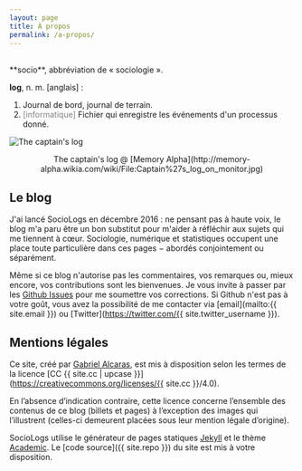 ```yaml
---
layout: page
title: À propos
permalink: /a-propos/
---
```


<br>
**socio**, abbréviation de « sociologie ».

**log**, n. m. [anglais] :

1. Journal de bord, journal de terrain.
2. <span style="color: grey">[informatique]</span> Fichier qui enregistre les événements d'un processus donné.

![The captain's log](http://vignette2.wikia.nocookie.net/memoryalpha/images/c/c6/Captain%27s_log_on_monitor.jpg/revision/latest/scale-to-width-down/584?cb=20121203012109&path-prefix=en)
<center>
The captain's log @ [Memory Alpha](http://memory-alpha.wikia.com/wiki/File:Captain%27s_log_on_monitor.jpg)
</center>

## Le blog

J'ai lancé SocioLogs en décembre 2016 : ne pensant pas à haute voix, le blog m'a paru être un bon substitut pour m'aider à réfléchir aux sujets qui me tiennent à cœur.
Sociologie, numérique et statistiques occupent une place toute particulière dans ces pages − abordés conjointement ou séparément.

Même si ce blog n'autorise pas les commentaires, vos remarques ou, mieux encore, vos contributions sont les bienvenues.
Je vous invite à passer par les [Github Issues](https://github.com/gaalcaras/sociologs/issues/) pour me soumettre vos corrections.
Si Github n'est pas à votre goût, vous avez la possibilité de me contacter via [email](mailto:{{ site.email }}) ou [Twitter](https://twitter.com/{{ site.twitter_username }}).

## Mentions légales

Ce site, créé par [Gabriel Alcaras](https://gaalcaras.com), est mis à disposition selon les termes de
la licence [CC {{ site.cc | upcase }}](https://creativecommons.org/licenses/{{ site.cc }}/4.0).

En l’absence d’indication contraire, cette licence concerne l’ensemble des contenus de ce blog (billets et pages) à l’exception des images qui l’illustrent (celles-ci demeurent placées sous leur mention légale d’origine).

SocioLogs utilise le générateur de pages statiques [Jekyll](http://jekyllrb.com/) et le thème [Academic](https://github.com/gaalcaras/academic/).
Le [code source]({{ site.repo }}) du site est mis à votre disposition.
